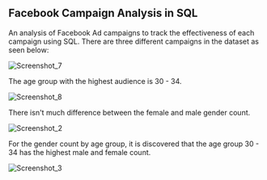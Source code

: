 ## Facebook Campaign Analysis in SQL
An analysis of Facebook Ad campaigns to track the effectiveness of each campaign using SQL. There are three different campaigns in the dataset as seen below:

![Screenshot_7](https://user-images.githubusercontent.com/113240043/214524127-79f2b5df-d68b-401a-bdee-85c562497470.png)

The age group with the highest audience is 30 - 34.

![Screenshot_8](https://user-images.githubusercontent.com/113240043/214527105-f97ca2fc-4421-49f0-a338-c54fd9b18f05.png)

There isn't much difference between the female and male gender count. 

![Screenshot_2](https://github.com/moriamsulaimon/Facebook-Campaign-Analysis-in-SQL/assets/113240043/e1c5c168-c37a-4e81-b871-3f4f48bd9dd3)

For the gender count by age group, it is discovered that the  age group 30 - 34 has the highest male and female count.

![Screenshot_3](https://github.com/moriamsulaimon/Facebook-Campaign-Analysis-in-SQL/assets/113240043/94db0786-6353-4267-aef8-f572c23cecc2)
